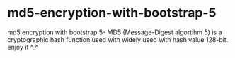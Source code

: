 # md5-encryption-with-bootstrap-5
md5 encryption with bootstrap 5- MD5 (Message-Digest algortihm 5) is a cryptographic hash function used with widely used with hash value 128-bit.  enjoy it ^_^

